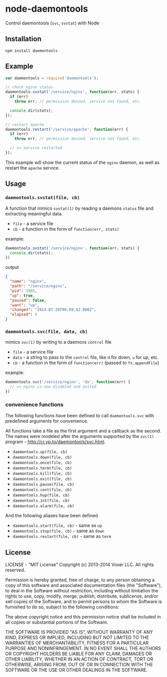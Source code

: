 node-daemontools
================

Control daemontools (`svc`, `svstat`) with Node

Installation
------------

    npm install daemontools

Example
-------

``` js
var daemontools = require('daemontools');

// check nginx status
daemontools.svstat('/service/nginx', function(err, stats) {
  if (err)
    throw err; // permission denied, service not found, etc.

  console.dir(stats);
});

// restart apache
daemontools.restart('/service/apache', function(err) {
  if (err)
    throw err; // permission denied, service not found, etc.

  // => service restarted
});
```

This example will show the current status of the `nginx` daemon, as well as
restart the `apache` service.

Usage
-----

### `daemontools.svstat(file, cb)`

A function that mimics `svstat(1)` by reading a daemons `status` file and extracting meaningful data.

- `file` - a service file
- `cb` - a function in the form of `function(err, stats)`

example:

``` js
daemontools.svstat('/service/nginx', function(err, stats) {
  console.dir(stats);
})
```

output

``` json
{
  "name": "nginx",
  "path": "/service/nginx",
  "pid": 3985,
  "up": true,
  "paused": false,
  "want": "up",
  "changed": "2014-07-26T06:09:42.000Z",
  "elapsed": 5
}
```

### `daemontools.svc(file, data, cb)`

mimics `svc(1)` by writing to a daemons `control` file

- `file` - a service file
- `data` - a string to pass to the `control` file, like `d` for down, `u` for up, etc.
- `cb` - a function in the form of `function(err)` (passed to `fs.appendFile`)

example:

``` js
daemontools.svc('/service/nginx', 'dx', function(err) {
  // => nginx is now disabled and exited
})
```

### convenience functions

The following functions have been defined to call `daemontools.svc` with predefined
arguments for convenience.

All functions take a file as the first argument and a callback as the second.  The names
were modeled after the arguments supported by the `svc(1)` program - http://cr.yp.to/daemontools/svc.html.

- `daemontools.up(file, cb)`
- `daemontools.down(file, cb)`
- `daemontools.once(file, cb)`
- `daemontools.term(file, cb)`
- `daemontools.kill(file, cb)`
- `daemontools.exit(file, cb)`
- `daemontools.pause(file, cb)`
- `daemontools.cont(file, cb)`
- `daemontools.hup(file, cb)`
- `daemontools.int(file, cb)`
- `daemontools.alarm(file, cb)`

And the following aliases have been defined

- `daemontools.start(file, cb)` - same as `up`
- `daemontools.stop(file, cb)` - same as `down`
- `daemontools.restart(file, cb)` - same as `term`

License
-------

LICENSE - "MIT License"
Copyright (c) 2013-2014 Voxer LLC. All rights reserved.

Permission is hereby granted, free of charge, to any person obtaining a copy of
this software and associated documentation files (the "Software"), to deal in
the Software without restriction, including without limitation the rights to
use, copy, modify, merge, publish, distribute, sublicense, and/or sell copies
of the Software, and to permit persons to whom the Software is furnished to do
so, subject to the following conditions:

The above copyright notice and this permission notice shall be included in all
copies or substantial portions of the Software.

THE SOFTWARE IS PROVIDED "AS IS", WITHOUT WARRANTY OF ANY KIND, EXPRESS OR
IMPLIED, INCLUDING BUT NOT LIMITED TO THE WARRANTIES OF MERCHANTABILITY,
FITNESS FOR A PARTICULAR PURPOSE AND NONINFRINGEMENT. IN NO EVENT SHALL THE
AUTHORS OR COPYRIGHT HOLDERS BE LIABLE FOR ANY CLAIM, DAMAGES OR OTHER
LIABILITY, WHETHER IN AN ACTION OF CONTRACT, TORT OR OTHERWISE, ARISING FROM,
OUT OF OR IN CONNECTION WITH THE SOFTWARE OR THE USE OR OTHER DEALINGS IN THE
SOFTWARE.
